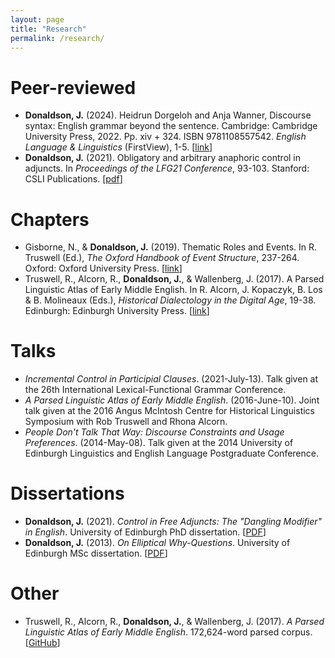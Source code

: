 ```yaml
---
layout: page
title: "Research"
permalink: /research/
---
```


# Peer-reviewed

* **Donaldson, J.** (2024). Heidrun Dorgeloh and Anja Wanner, Discourse syntax: English grammar beyond the sentence. Cambridge: Cambridge University Press, 2022. Pp. xiv + 324. ISBN 9781108557542. _English Language & Linguistics_ (FirstView), 1-5. \[[link](https://www.cambridge.org/core/journals/english-language-and-linguistics/article/heidrun-dorgeloh-and-anja-wanner-discourse-syntax-english-grammar-beyond-the-sentence-cambridge-cambridge-university-press-2022-pp-xiv-324-isbn-9781108557542/D0ED74DEC7227C6F89925A416E8F929C?utm_campaign=shareaholic&utm_medium=copy_link&utm_source=bookmark)\]
* **Donaldson, J.** (2021). Obligatory and arbitrary anaphoric control in adjuncts. In _Proceedings of the LFG21 Conference_, 93-103. Stanford: CSLI Publications. \[[pdf](https://web.stanford.edu/group/cslipublications/cslipublications/LFG/LFG-2021/lfg2021-donaldson.pdf)\]

# Chapters

* Gisborne, N., & **Donaldson, J.** (2019). Thematic Roles and Events. In R. Truswell (Ed.), _The Oxford Handbook of Event Structure_, 237-264. Oxford: Oxford University Press. \[[link](https://www.oxfordhandbooks.com/view/10.1093/oxfordhb/9780199685318.001.0001/oxfordhb-9780199685318-e-30)\]
* Truswell, R., Alcorn, R., **Donaldson, J.**, & Wallenberg, J. (2017). A Parsed Linguistic Atlas of Early Middle English. In R. Alcorn, J. Kopaczyk, B. Los & B. Molineaux (Eds.), _Historical Dialectology in the Digital Age_, 19-38. Edinburgh: Edinburgh University Press. \[[link](https://edinburghuniversitypress.com/book-historical-dialectology-in-the-digital-age.html)\]

# Talks

* _Incremental Control in Participial Clauses_. (2021-July-13).  Talk given at the 26th International Lexical-Functional Grammar Conference.
* _A Parsed Linguistic Atlas of Early Middle English_. (2016-June-10).  Joint talk given at the 2016 Angus McIntosh Centre for Historical Linguistics Symposium with Rob Truswell and Rhona Alcorn.
* _People Don't Talk That Way: Discourse Constraints and Usage Preferences_. (2014-May-08). Talk given at the 2014 University of Edinburgh Linguistics and English Language Postgraduate Conference.

# Dissertations

* **Donaldson, J.** (2021). _Control in Free Adjuncts: The "Dangling Modifier" in English_. University of Edinburgh PhD dissertation. \[[PDF](https://era.ed.ac.uk/handle/1842/37779)\]
* **Donaldson, J.** (2013). _On Elliptical Why-Questions_. University of Edinburgh MSc dissertation. \[[PDF](https://era.ed.ac.uk/handle/1842/8641)\]

# Other

* Truswell, R., Alcorn, R., **Donaldson, J.**, & Wallenberg, J. (2017). _A Parsed Linguistic Atlas of Early Middle English_. 172,624-word parsed corpus. \[[GitHub](https://github.com/rtruswell/PLAEME_current)\]


